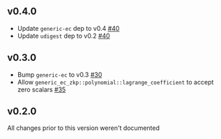 ## v0.4.0
* Update `generic-ec` dep to v0.4 [#40]
* Update `udigest` dep to v0.2 [#40]

[#40]: https://github.com/dfns/generic-ec/pull/40

## v0.3.0
* Bump `generic-ec` to v0.3 [#30]
* Allow `generic_ec_zkp::polynomial::lagrange_coefficient` to accept zero scalars [#35]

[#30]: https://github.com/dfns/generic-ec/pull/30
[#35]: https://github.com/dfns/generic-ec/pull/35

## v0.2.0
All changes prior to this version weren't documented
